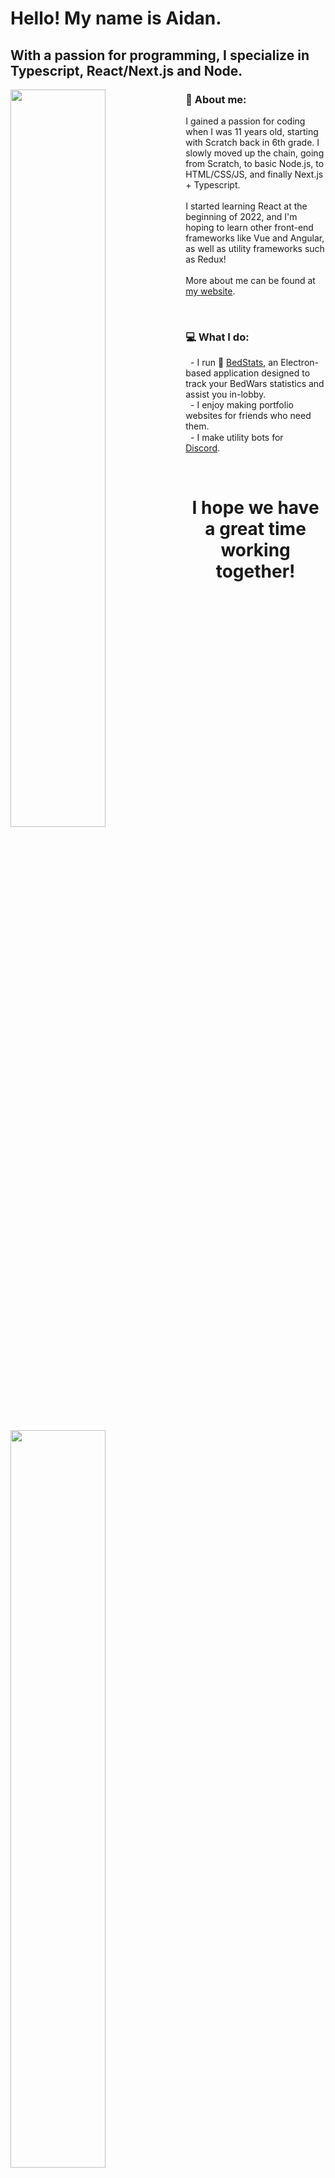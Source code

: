 # Hello! My name is Aidan.
## With a passion for programming, I specialize in Typescript, React/Next.js and Node.

<img align="left" width="55%" src="https://cdn.discordapp.com/attachments/754616491751637013/973435370656129044/unknown.png"/>

<h3 align="left">
  🙂 About me:
</h3>
<p align="left">
I gained a passion for coding when I was 11 years old, starting with Scratch back in 6th grade. I slowly moved up the chain, going from Scratch, to basic Node.js, to HTML/CSS/JS, and finally Next.js + Typescript. <br><br>
I started learning React at the beginning of 2022, and I'm hoping to learn other front-end frameworks like Vue and Angular, as well as utility frameworks such as Redux! <br><br>
More about me can be found at <a href="https://aidanhsiao.com">my website</a>.
</p>

<br>

<img align="left" width="55%" src="https://i.ibb.co/CJHdV0v/Screen-Shot-2022-05-09-at-8-20-22-PM.png"/>

### 💻 What I do:
&nbsp;&nbsp;- I run 🛌 <a href="https://bedstats-site.vercel.app">BedStats</a>, an Electron-based application designed to track your BedWars
statistics and assist you in-lobby. <br>
&nbsp;&nbsp;- I enjoy making portfolio websites for friends who need them.<br>
&nbsp;&nbsp;- I make utility bots for <img src="https://logodownload.org/wp-content/uploads/2017/11/discord-logo-4-1.png" width="15" height="15"/> <a href="https://discord.com">Discord</a>.

<br>
<h1 align="center">I hope we have a great time working together!</h1>
